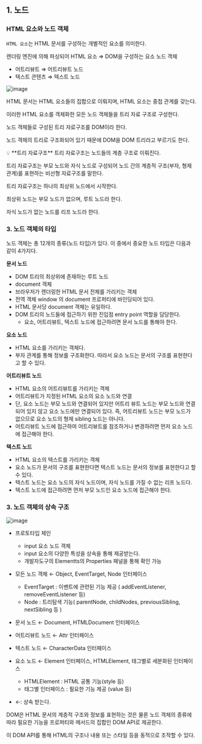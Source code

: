 ## 1. 노드

### HTML 요소와 노드 객체

`HTML 요소`는 HTML 문서를 구성하는 개별적인 요소를 의미한다.

렌더링 엔진에 의해 파싱되어
HTML 요소 ⇒  DOM을 구성하는 요소 노드 객체

- 어트리뷰트 ⇒ 어트리뷰트 노드
- 텍스트 콘텐츠 ⇒ 텍스트 노드

![image](https://github.com/Javascript-sc/javascript-deepdive/assets/98210662/85cf32ef-c2bb-493d-9326-11d3edab1f4f)


HTML 문서는 HTML 요소들의 집합으로 이뤄지며, HTML 요소는 중첩 관계를 갖는다. 

이러한 HTML 요소를 객체화한 모든 노드 객체들을 트리 자료 구조로 구성한다.

노드 객체들로 구성된 트리 자료구조를 DOM이라 한다. 

노드 객체의 트리로 구조화되어 있기 때문에 DOM을 DOM 트리라고 부르기도 한다.

<aside>
💡 **트리 자료구조**
트리 자료구조는 노드들의 계층 구조로 이뤄진다.

트리 자료구조는 부모 노드와 자식 노드로 구성되어 노드 간의 계층적 구조(부자, 형제 관계)를 표현하는 비선형 자료구조를 말한다. 

트리 자료구조는 하나의 최상위 노드에서 시작한다. 

최상위 노드는 부모 노드가 없으며, 루트 노드라 한다. 

자식 노드가 없는 노드를 리프 노드라 한다.

</aside>

### 3. 노드 객체의 타입

노드 객체는 총 12개의 종류(노드 타입)가 있다. 이 중에서 중요한 노드 타입은 다음과 같이 4가지다.

**문서 노드**

- DOM 트리의 최상위에 존재하는 루트 노드
- document 객체
- 브라우저가 렌더링한 HTML 문서 전체를 가리키는 객체
- 전역 객체 window 의 document 프로퍼티에 바인딩되어 있다.
- HTML 문서당 document 객체는 유일하다.
- DOM 트리의 노드들에 접근하기 위한 진입점 entry point 역할을 담당한다.
    - 요소, 어트리뷰트, 텍스트 노드에 접근하려면 문서 노드를 통해야 한다.

**요소 노드**

- HTML 요소를 가리키는 객체다.
- 부자 관계를 통해 정보를 구조화한다. 따라서 요소 노드는 문서의 구조를 표현한다고 할 수 있다.

**어트리뷰트 노드**

- HTML 요소의 어트리뷰트를 가리키는 객체
- 어트리뷰트가 지정된 HTML 요소의 요소 노드와 연결
- 단, 요소 노드는 부모 노드와 연결되어 있지만 어트리 뷰트 노드는 부모 노드와 연결되어 있지 않고 요소 노드에만 연결되어 있다. 즉, 어트리뷰트 노드는 부모 노드가 없으므로 요소 노드의 형제 sibling 노드는 아니다.
- 어트리뷰트 노드에 접근하여 어트리뷰트를 참조하거나 변경하려면 먼저 요소 노드에 접근해야 한다.

**텍스트 노드**

- HTML 요소의 텍스트를 가리키는 객체
- 요소 노드가 문서의 구조를 표현한다면 텍스트 노드는 문서의 정보를 표현한다고 할 수 있다.
- 텍스트 노드는 요소 노드의 자식 노드이며, 자식 노드를 가질 수 없는 리프 노드다.
- 텍스트 노드에 접근하려면 먼저 부모 노드인 요소 노드에 접근해야 한다.

### 3. 노드 객체의 상속 구조
![image](https://github.com/Javascript-sc/javascript-deepdive/assets/98210662/7122633a-c79a-454b-a2e5-75b6666e80d9)



- 프로토타입 체인
    - input 요소 노드 객체
    - input 요소의 다양한 특성을 상속을 통해 제공받는다.
    - 개발자도구의 Elementts의 Properties 패널을 통해 확인 가능

- 모든 노드 객체 ← Object, EventTarget, Node 인터페이스
    - EventTarget : 이벤트에 관련된 기능 제공 ( addEventListener, removeEventListener 등)
    - Node : 트리탐색 기능( parentNode, childNodes, previousSibling, nextSibling 등 )
- 문서 노드 ← Document, HTMLDocument 인터페이스
- 어트리뷰트 노드 ← Attr 인터페이스
- 텍스트 노드 ← CharacterData 인터페이스
- 요소 노드 ← Element 인터페이스, HTMLElement, 태그별로 세분화된 인터페이스
    - HTMLElement : HTML 공통 기능(style 등)
    - 태그별 인터페이스 : 필요한 기능 제공 (value 등)
- ←: 상속 받는다.
    
    

DOM은 HTML 문서의 계층적 구조와 정보를 표현하는 것은 물론 노드 객체의 종류에 따라 필요한 기능을 프로퍼티와 메서드의 집합인 DOM API로 제공한다.

이 DOM API를 통해 HTML의 구조나 내용 또는 스타일 등을 동적으로 조작할 수 있다.
